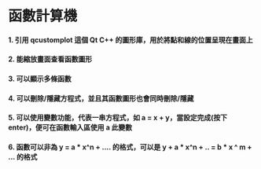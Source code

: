# 函數計算機
#### 1. 引用 qcustomplot 這個 Qt C++ 的圖形庫，用於將點和線的位置呈現在畫面上
#### 2. 能縮放畫面查看函數圖形
#### 3. 可以顯示多條函數
#### 4. 可以刪除/隱藏方程式，並且其函數圖形也會同時刪除/隱藏
#### 5. 可以使用變數功能，代表一串方程式，如 a = x + y，當設定完成(按下 enter)，便可在函數輸入區使用 a 此變數
#### 6. 函數可以非為 y = a * x^n + .... 的格式，可以是 y + a * x^n + .. = b * x ^ m + ... 的格式
